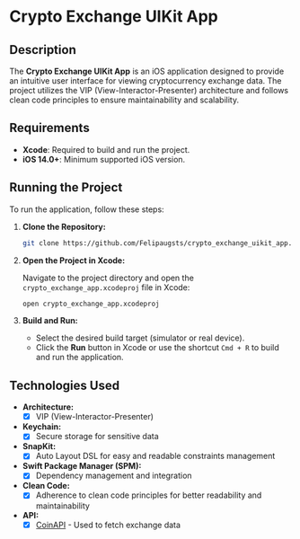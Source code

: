 # Crypto Exchange UIKit App

## Description

The **Crypto Exchange UIKit App** is an iOS application designed to provide an intuitive user interface for viewing cryptocurrency exchange data. The project utilizes the VIP (View-Interactor-Presenter) architecture and follows clean code principles to ensure maintainability and scalability.

## Requirements

- **Xcode**: Required to build and run the project.
- **iOS 14.0+**: Minimum supported iOS version.

## Running the Project

To run the application, follow these steps:

1. **Clone the Repository:**

    ```bash
    git clone https://github.com/Felipaugsts/crypto_exchange_uikit_app.git
    ```

2. **Open the Project in Xcode:**

    Navigate to the project directory and open the `crypto_exchange_app.xcodeproj` file in Xcode:

    ```bash
    open crypto_exchange_app.xcodeproj
    ```

3. **Build and Run:**

    - Select the desired build target (simulator or real device).
    - Click the **Run** button in Xcode or use the shortcut `Cmd + R` to build and run the application.

## Technologies Used

- **Architecture:**
  - [x] VIP (View-Interactor-Presenter)

- **Keychain:**
  - [x] Secure storage for sensitive data

- **SnapKit:**
  - [x] Auto Layout DSL for easy and readable constraints management

- **Swift Package Manager (SPM):**
  - [x] Dependency management and integration

- **Clean Code:**
  - [x] Adherence to clean code principles for better readability and maintainability

- **API:**
  - [x] [CoinAPI](https://rest.coinapi.io/v1/) - Used to fetch exchange data
